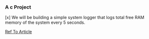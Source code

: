 ### A c Project


[x] We will be building a simple system logger that logs total free RAM memory of the system every 5 seconds.

[Ref To Article](https://dev.to/narasimha1997/understanding-c-c-build-system-by-building-a-simple-project-part-1-4fff 'Click')